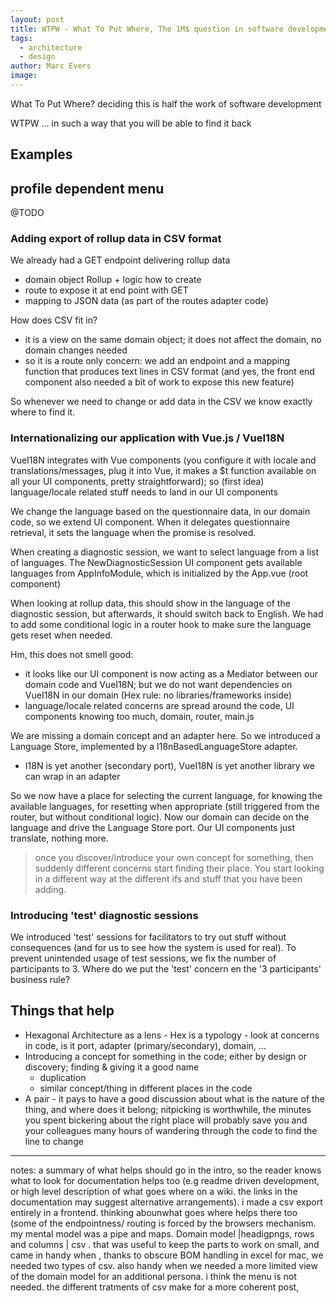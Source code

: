 ```yaml
---
layout: post
title: WTPW - What To Put Where, The 1M$ question in software development
tags:
  - architecture
  - design
author: Marc Evers
image: 
---
```


What To Put Where? deciding this is half the work of software development

WTPW ... in such a way that you will be able to find it back

## Examples

## profile dependent menu

@TODO

### Adding export of rollup data in CSV format

We already had a GET endpoint delivering rollup data

- domain object Rollup + logic how to create
- route to expose it at end point with GET
- mapping to JSON data (as part of the routes adapter code)

How does CSV fit in?
- it is a view on the same domain object; it does not affect the domain, no domain changes needed
- so it is a route only concern: we add an endpoint and a mapping function that produces text lines in CSV format
(and yes, the front end component also needed a bit of work to expose this new feature)

So whenever we need to change or add data in the CSV we know exactly where to find it.

### Internationalizing our application with Vue.js / VueI18N

VueI18N integrates with Vue components (you configure it with locale and translations/messages, plug it into Vue, it makes a $t function available on all your UI components, pretty straightforward); so (first idea) language/locale related stuff needs to land in our UI components

We change the language based on the questionnaire data, in our domain code, so we extend UI component. When it delegates questionnaire retrieval, it sets the language when the promise is resolved.

When creating a diagnostic session, we want to select language from a list of languages. The NewDiagnosticSession UI component gets available languages from AppInfoModule, which is initialized by the App.vue (root component) 

When looking at rollup data, this should show in the language of the diagnostic session, but afterwards, it should switch back to English. We had to add some conditional logic in a router hook to make sure the language gets reset when needed. 

Hm, this does not smell good:
- it looks like our UI component is now acting as a Mediator between our domain code and VueI18N; but we do not want dependencies on VueI18N in our domain (Hex rule: no libraries/frameworks inside)
- language/locale related concerns are spread around the code, UI components knowing too much, domain, router, main.js

We are missing a domain concept and an adapter here. So we introduced a Language Store, implemented by a I18nBasedLanguageStore adapter. 
- I18N is yet another (secondary port), VueI18N is yet another library we can wrap in an adapter

So we now have a place for selecting the current language, for knowing the available languages, for resetting when appropriate (still triggered from the router, but without conditional logic). Now our domain can decide on the language and drive the Language Store port. Our UI components just translate, nothing more.

> once you discover/introduce your own concept for something, then suddenly different concerns start finding their place. You start looking in a different way at the different ifs and stuff that you have been adding.

### Introducing 'test' diagnostic sessions

We introduced 'test' sessions for facilitators to try out stuff without consequences (and for us to see how the system is used for real). To prevent unintended usage of test sessions, we fix the number of participants to 3. Where do we put the 'test' concern en the '3 participants' business rule?

## Things that help

- Hexagonal Architecture as a lens - Hex is a typology - look at concerns in code, is it port, adapter (primary/secondary), domain, ...
- Introducing a concept for something in the code; either by design or discovery; finding & giving it a good name
  - duplication
  - similar concept/thing in different places in the code
- A pair - it pays to have a good discussion about what is the nature of the thing, and where does it belong; nitpicking is worthwhile, the minutes you spent bickering about the right place will probably save you and your colleagues many hours of wandering through the code to find the line to change
----
notes:
a summary of what helps should go in the  intro, so the reader knows what to look for
documentation helps too (e.g readme driven development, or high level description of what goes where on a wiki. the links in the documentation may suggest alternative arrangements).
i made a csv export entirely in a frontend. thinking abounwhat goes where helps there too (some of the endpointness/ routing is forced by the browsers mechanism.  my mental model was a pipe and maps. Domain model |headigpngs, rows and columns | csv .  that was useful to keep the parts to work on small, and came in handy when , thanks to obscure BOM handling in excel for mac, we needed two types of csv. also handy when we needed a more limited view of the domain model for an additional persona. 
i think the menu is not needed. the different tratments of csv make for a more coherent post,
